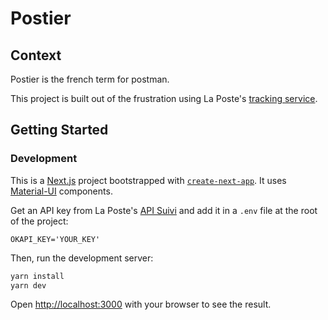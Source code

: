 # Postier

## Context

Postier is the french term for postman.

This project is built out of the frustration using La Poste's [tracking service](https://www.laposte.fr/outils/suivre-vos-envois).

## Getting Started

### Development

This is a [Next.js](https://nextjs.org/) project bootstrapped with [`create-next-app`](https://github.com/zeit/next.js/tree/canary/packages/create-next-app). It uses [Material-UI](https://material-ui.com/) components.

Get an API key from La Poste's [API Suivi](https://developer.laposte.fr/products/suivi/2) and add it in a `.env` file at the root of the project:

```
OKAPI_KEY='YOUR_KEY'
```

Then, run the development server:

```bash
yarn install
yarn dev
```

Open [http://localhost:3000](http://localhost:3000) with your browser to see the result.
